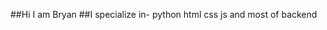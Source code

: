 ##Hi I am Bryan
##I specialize in- python
                  html
                  css
                  js
                  and most of backend

